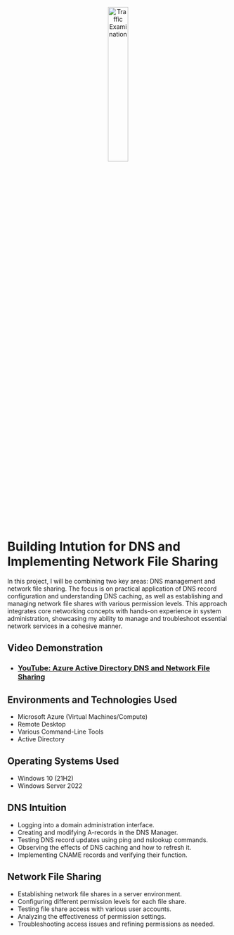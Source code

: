 <p align="center">
<img src="https://github.com/Dennistrangithub/azure-network-protocols/assets/152820266/8b943887-3a79-4c1c-9e97-8e5fc636607f" alt="Traffic Examination" height="30%" width="30%"
</p>

<h1>Building Intution for DNS and Implementing Network File Sharing</h1>

In this project, I will be combining two key areas: DNS management and network file sharing. The focus is on practical application of DNS record configuration and understanding DNS caching, as well as establishing and managing network file shares with various permission levels. This approach integrates core networking concepts with hands-on experience in system administration, showcasing my ability to manage and troubleshoot essential network services in a cohesive manner. <br />


<h2>Video Demonstration</h2>

- ### [YouTube: Azure Active Directory DNS and Network File Sharing](https://www.youtube.com/watch?v=t5UfJXcm6VE)

<h2>Environments and Technologies Used</h2>

- Microsoft Azure (Virtual Machines/Compute)
- Remote Desktop
- Various Command-Line Tools
- Active Directory

<h2>Operating Systems Used </h2>

- Windows 10 (21H2)
- Windows Server 2022



<h2>DNS Intuition</h2>
    <ul>
        <li>Logging into a domain administration interface.</li>
        <li>Creating and modifying A-records in the DNS Manager.</li>
        <li>Testing DNS record updates using ping and nslookup commands.</li>
        <li>Observing the effects of DNS caching and how to refresh it.</li>
        <li>Implementing CNAME records and verifying their function.</li>
    </ul>

  <h2>Network File Sharing</h2>
    <ul>
        <li>Establishing network file shares in a server environment.</li>
        <li>Configuring different permission levels for each file share.</li>
        <li>Testing file share access with various user accounts.</li>
        <li>Analyzing the effectiveness of permission settings.</li>
        <li>Troubleshooting access issues and refining permissions as needed.</li>
    </ul>


